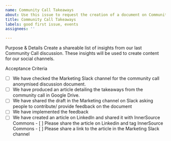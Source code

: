```yaml
---
name: Community Call Takeaways
about: Use this issue to request the creation of a document on Community Call takeaways
title: Community Call Takeaways
labels: good first issue, events
assignees: ''

---
```


Purpose & Details
Create a shareable list of insights from our last Community Call discussion. These insights will be used to create content for our social channels.

Acceptance Criteria
 - [ ] We have checked the Marketing Slack channel for the community call anonymised discussion document.
 - [ ] We have produced an article detailing the takeaways from the community call in Google Drive.
 - [ ] We have shared the draft in the Marketing channel on Slack asking people to contribute/ provide feedback on the document
 - [ ] We have implemented the feedback
 - [ ] We have created an article on LinkedIn and shared it with InnerSource Commons 
        - [ ] Please share the article on Linkedin and tag InnerSource Commons
        - [ ] Please share a link to the article in the Marketing Slack channel
